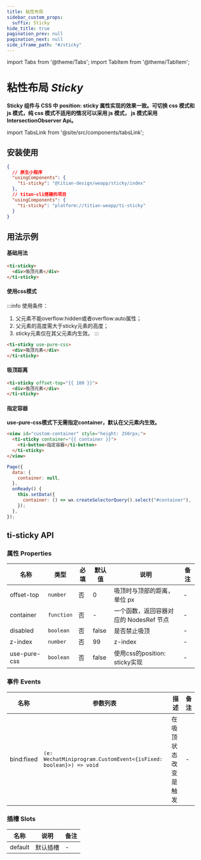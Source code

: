 ```yaml
---
title: 粘性布局
sidebar_custom_props:
  suffix: Sticky
hide_title: true
pagination_prev: null
pagination_next: null
side_iframe_path: "#/sticky"
---
```


import Tabs from '@theme/Tabs';
import TabItem from '@theme/TabItem';

# 粘性布局 _Sticky_
**Sticky 组件与 CSS 中 position: sticky 属性实现的效果一致。可切换 css 模式和 js 模式，纯 css 模式不适用的情况可以采用 js 模式， js 模式采用 IntersectionObserver Api。**

import TabsLink from '@site/src/components/tabsLink';

<TabsLink id="ti-sticky-api" />

## 安装使用
```json showLineNumbers
{
  // 原生小程序
  "usingComponents": {
    "ti-sticky": "@titian-design/weapp/sticky/index"
  },
  // titan-cli搭建的项目
  "usingComponents": {
    "ti-sticky": "platform://titian-weapp/ti-sticky"
  }
}
```

## 用法示例

#### 基础用法
```html showLineNumbers
<ti-sticky>
  <div>吸顶元素</div>
</ti-sticky>
```
#### 使用css模式
:::info 使用条件：
1. 父元素不能overflow:hidden或者overflow:auto属性；
2. 父元素的高度需大于sticky元素的高度；
3. sticky元素仅在其父元素内生效。
:::
```html showLineNumbers
<ti-sticky use-pure-css>
  <div>吸顶元素</div>
</ti-sticky>
```

#### 吸顶距离
```html showLineNumbers
<ti-sticky offset-top="{{ 100 }}">
  <div>吸顶元素</div>
</ti-sticky>
```

#### 指定容器
**use-pure-css模式下无需指定container，默认在父元素内生效。**

<Tabs>
<TabItem value="html" label="index.wxml">

```html showLineNumbers
<view id="custom-container" style="height: 250rpx;">
  <ti-sticky container="{{ container }}">
    <ti-button>指定容器</ti-button>
  </ti-sticky>
</view>
```
</TabItem>
<TabItem value="js" label="index.js">

```js showLineNumbers
Page({
  data: {
    container: null,
  },
  onReady() {
    this.setData({
      container: () => wx.createSelectorQuery().select("#container"),
    });
  },
});
```
</TabItem>
</Tabs>

## ti-sticky API
### 属性 **Properties**

| 名称       | 类型       | 必填 | 默认值 | 说明                                   | 备注 |
| ---------- | ---------- | ---- | ------ | -------------------------------------- | ---- |
| offset-top  | `number`   | 否   | 0      | 吸顶时与顶部的距离，单位 px            | -    |
| container  | `function` | 否   | -      | 一个函数，返回容器对应的 NodesRef 节点 | -    |
| disabled   | `boolean`  | 否   | false  | 是否禁止吸顶                           | -    |
| z-index     | `number`   | 否   | 99     | z-index                                | -    |
| use-pure-css | `boolean`  | 否   | false  | 使用css的position: sticky实现          | -    |

### 事件 **Events**

| 名称    | 参数列表               | 描述                 | 备注 |
| ------- | ---------------------- | -------------------- | ---- |
| bind:fixed |  `(e: WechatMiniprogram.CustomEvent<{isFixed: boolean}>) => void ` | 在吸顶状态改变是触发 | -    |
### 插槽 **Slots**

| 名称    | 说明     | 备注 |
| ------- | -------- | ---- |
| default | 默认插槽 | -    |

